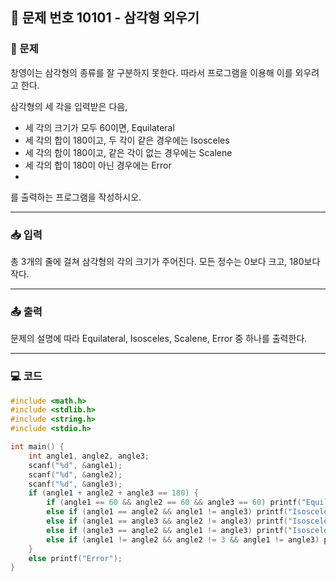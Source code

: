 ## 📝 문제 번호 10101 - 삼각형 외우기  

### 📌 문제
창영이는 삼각형의 종류를 잘 구분하지 못한다. 따라서 프로그램을 이용해 이를 외우려고 한다.

삼각형의 세 각을 입력받은 다음,

  - 세 각의 크기가 모두 60이면, Equilateral
  - 세 각의 합이 180이고, 두 각이 같은 경우에는 Isosceles
  - 세 각의 합이 180이고, 같은 각이 없는 경우에는 Scalene
  - 세 각의 합이 180이 아닌 경우에는 Error
  - 
를 출력하는 프로그램을 작성하시오.

---

### 📥 입력
총 3개의 줄에 걸쳐 삼각형의 각의 크기가 주어진다. 모든 정수는 0보다 크고, 180보다 작다.

---

### 📤 출력
문제의 설명에 따라 Equilateral, Isosceles, Scalene, Error 중 하나를 출력한다.

---

### 💻 코드
```c
#include <math.h>
#include <stdlib.h>
#include <string.h>
#include <stdio.h>

int main() {
    int angle1, angle2, angle3;
    scanf("%d", &angle1);
    scanf("%d", &angle2);
    scanf("%d", &angle3);
    if (angle1 + angle2 + angle3 == 180) {
        if (angle1 == 60 && angle2 == 60 && angle3 == 60) printf("Equilateral");
        else if (angle1 == angle2 && angle1 != angle3) printf("Isosceles");
        else if (angle1 == angle3 && angle2 != angle3) printf("Isosceles");
        else if (angle3 == angle2 && angle1 != angle3) printf("Isosceles");
        else if (angle1 != angle2 && angle2 != 3 && angle1 != angle3) printf("Scalene");
    }
    else printf("Error");
}
```
